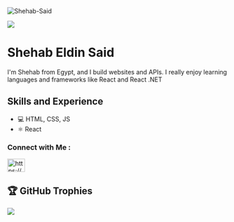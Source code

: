 
<img src="https://i.ibb.co/QHhGWZN/Shehab-Said.png" alt="Shehab-Said" border="0">

[![](https://visitcount.itsvg.in/api?id=Shehab1001&icon=0&color=1)](https://visitcount.itsvg.in)
<h1 align="left">
 Shehab Eldin Said
</h1>


I'm Shehab from Egypt, and I build websites and APIs. I really enjoy learning languages and frameworks like React and React .NET

<h2>Skills and Experience</h2>
<ul>
 <li>💻 HTML, CSS, JS</li>
 <li>⚛ React</li> 
</ul>

### Connect with Me :

<p align="left">
<a href="https://linkedin.com/in/https://www.linkedin.com/in/shehab-eldin-said-88b185222/" target="blank"><img align="center" src="https://raw.githubusercontent.com/rahuldkjain/github-profile-readme-generator/master/src/images/icons/Social/linked-in-alt.svg" alt="https://www.linkedin.com/in/shehab-eldin-said-88b185222/" height="30" width="40" /></a>
</p>



## 🏆 GitHub Trophies
![](https://github-profile-trophy.vercel.app/?username=Shehab1001&theme=onedark&no-frame=false&no-bg=true&margin-w=4)

